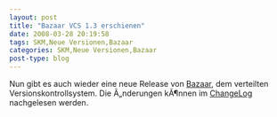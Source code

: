 ```yaml
---
layout: post
title: "Bazaar VCS 1.3 erschienen"
date: 2008-03-28 20:19:58
tags: SKM,Neue Versionen,Bazaar
categories: SKM,Neue Versionen,Bazaar
post-type: blog
---
```

Nun gibt es auch wieder eine neue Release von <a href="http://bazaar-vcs.org"  title="Bazaar">Bazaar</a>, dem verteilten Versionskontrollsystem. Die Ã„nderungen kÃ¶nnen im <a href="https://launchpad.net/bzr/1.3/1.3/"  title="ChangeLog">ChangeLog</a> nachgelesen werden.